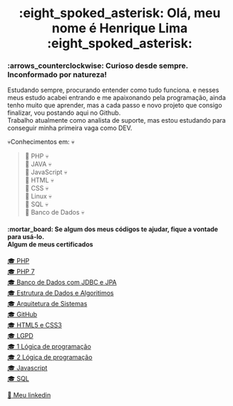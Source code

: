 <h1 align="center"> :eight_spoked_asterisk: Olá, meu nome é Henrique Lima :eight_spoked_asterisk:</h1>

<h3>
 :arrows_counterclockwise: Curioso desde sempre. Inconformado por natureza!
</h3>


  Estudando sempre, procurando entender como tudo funciona. e nesses meus estudo acabei entrando e me apaixonando pela programação, ainda tenho muito que aprender, mas a cada passo e novo projeto que consigo finalizar, vou postando aqui no Github.<br>
  Trabalho atualmente como analista de suporte, mas estou estudando para conseguir minha primeira vaga como DEV.

  :skull:Conhecimentos em: :skull: <br>
  > :floppy_disk: PHP :skull:<br>
  >:floppy_disk: JAVA :skull:<br>
  > :floppy_disk: JavaScript :skull:<br>
  > :floppy_disk: HTML :skull:<br>
  >:floppy_disk: CSS :skull:<br>
  >:floppy_disk: Linux :skull:<br>
  >:floppy_disk: SQL :skull:<br>
  >:floppy_disk: Banco de Dados :skull:<br>

  <h4> :mortar_board: Se algum dos meus códigos te ajudar, fique a vontade para usá-lo.<br>
 Algum de meus certificados</h4>

 <a href="certificados/PHP.pdf">:mortar_board:  PHP  </a><br>
 <a href="certificados/PHP7.pdf">:mortar_board:  PHP 7 </a><br>
<a href="certificados/BancoDadosJDBCeJPA.pdf">:mortar_board: Banco de Dados com JDBC e JPA </a><br>
<a href="certificados/EstruturaDadosAlgoritimos.pdf">:mortar_board: Estrutura de Dados e Algoritimos</a><br>
<a href="certificados/FundamentosArquiteturaSistemas.pdf">:mortar_board: Arquitetura de Sistemas</a><br>
<a href="certificados/Github.pdf">:mortar_board: GitHub </a><br>
<a href="certificados/HTML5CSS3.pdf">:mortar_board: HTML5 e CSS3 </a><br>
<a href="certificados/LGPD.pdf">:mortar_board: LGPD </a><br>
<a href="certificados/LogicaProgramacao.pdf">:mortar_board: 1 Lógica de programação </a><br>
<a href="certificados/LogicaProgramacao2.pdf">:mortar_board: 2 Lógica de programação </a><br>
<a href="certificados/ProgramacaoInternetJS.pdf">:mortar_board: Javascript </a><br>
<a href="certificados/SQL.pdf">:mortar_board: SQL </a><br>

<a href="https://www.linkedin.com/in/henrique-correa-de-lima-2455b7a6/"> :satellite: Meu linkedin </a>
<br>
